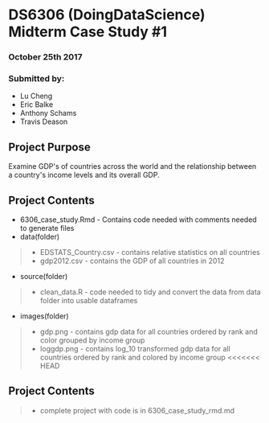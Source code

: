 # DS6306 (DoingDataScience) Midterm Case Study #1
### October 25th 2017

### Submitted by:
* Lu Cheng
* Eric Balke
* Anthony Schams
* Travis Deason

## Project Purpose
Examine GDP's of countries across the world and the relationship between a country's income levels and its overall GDP.

## Project Contents
* 6306_case_study.Rmd - Contains code needed with comments needed to generate files
* data(folder)
>* EDSTATS_Country.csv - contains relative statistics on all countries 
>* gdp2012.csv - contains the GDP of all countries in 2012
* source(folder)
>* clean_data.R - code needed to tidy and convert the data from data folder into usable dataframes
* images(folder)
>* gdp.png - contains gdp data for all countries ordered by rank and color grouped by income group
>* loggdp.png - contains log_10 transformed gdp data for all countries ordered by rank and colored by income group
<<<<<<< HEAD

## Project Contents
>* complete project with code is in 6306_case_study_rmd.md

